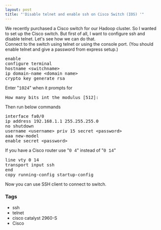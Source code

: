 ```yaml
---
layout: post
title: "'Disable telnet and enable ssh on Cisco Switch (IOS) '"
---
```


<div dir="ltr" style="text-align: left;" trbidi="on">We recently purchased a Cisco switch for our Hadoop cluster. So I wanted to set up the Cisco switch. But first of all, I want to configure ssh and disable telnet. Let's see how we can do that.<br />Connect to the switch using telnet or using the console port. (You should enable telnet and give a password from express setup.) <br /><pre>enable<br />configure terminal<br />hostname &lt;switchname&gt;<br />ip domain-name &lt;domain name&gt;<br />crypto key generate rsa</pre>Enter "<span style="font-family: &quot;courier new&quot; , &quot;courier&quot; , monospace;">1024</span>" when it prompts for<br /><pre>How many bits int the modulus [512]:</pre>Then run below commands  <br /><pre>interface fa0/0<br />ip address 192.168.1.1 255.255.255.0<br />no shutdown<br />username &lt;username&gt; priv 15 secret &lt;password&gt;<br />aaa new-model<br />enable secret &lt;password&gt;</pre>If you have a Cisco router use "<span style="font-family: &quot;courier new&quot; , &quot;courier&quot; , monospace;">0 4</span>" instead of "<span style="font-family: &quot;courier new&quot; , &quot;courier&quot; , monospace;">0 14</span>"  <br /><pre>line vty 0 14<br />transport input ssh<br />end<br />copy running-config startup-config</pre>Now you can use SSH client to connect to switch.</div>

### Tags

- ssh
- telnet
- cisco catalyst 2960-S
- Cisco
